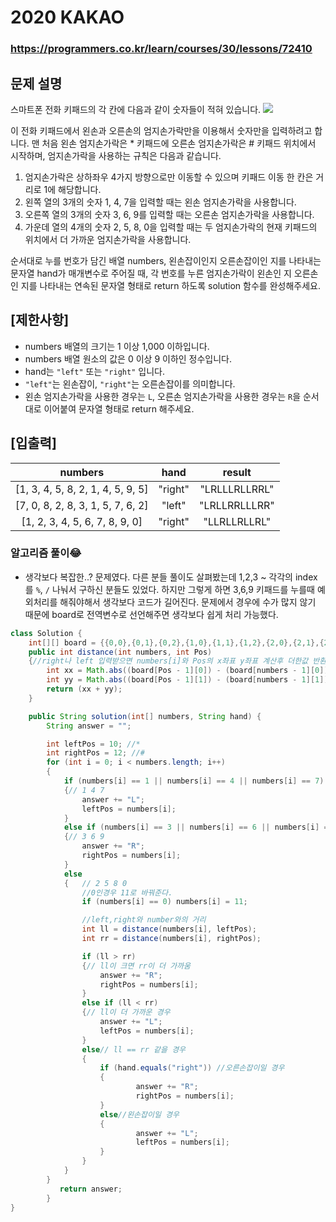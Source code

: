 # 2020 KAKAO

### https://programmers.co.kr/learn/courses/30/lessons/72410

## 문제 설명

스마트폰 전화 키패드의 각 칸에 다음과 같이 숫자들이 적혀 있습니다.
![](https://grepp-programmers.s3.ap-northeast-2.amazonaws.com/files/production/4b69a271-5f4a-4bf4-9ebf-6ebed5a02d8d/kakao_phone1.png)

이 전화 키패드에서 왼손과 오른손의 엄지손가락만을 이용해서 숫자만을 입력하려고 합니다.
맨 처음 왼손 엄지손가락은 \* 키패드에 오른손 엄지손가락은 # 키패드 위치에서 시작하며, 엄지손가락을 사용하는 규칙은 다음과 같습니다.

1. 엄지손가락은 상하좌우 4가지 방향으로만 이동할 수 있으며 키패드 이동 한 칸은 거리로 1에 해당합니다.
2. 왼쪽 열의 3개의 숫자 1, 4, 7을 입력할 때는 왼손 엄지손가락을 사용합니다.
3. 오른쪽 열의 3개의 숫자 3, 6, 9를 입력할 때는 오른손 엄지손가락을 사용합니다.
4. 가운데 열의 4개의 숫자 2, 5, 8, 0을 입력할 때는 두 엄지손가락의 현재 키패드의 위치에서 더 가까운 엄지손가락을 사용합니다.

순서대로 누를 번호가 담긴 배열 numbers, 왼손잡이인지 오른손잡이인 지를 나타내는 문자열 hand가 매개변수로 주어질 때, 각 번호를 누른 엄지손가락이 왼손인 지 오른손인 지를 나타내는 연속된 문자열 형태로 return 하도록 solution 함수를 완성해주세요.

## [제한사항]

- numbers 배열의 크기는 1 이상 1,000 이하입니다.
- numbers 배열 원소의 값은 0 이상 9 이하인 정수입니다.
- hand는 `"left"` 또는 `"right"` 입니다.
- `"left"`는 왼손잡이, `"right"`는 오른손잡이를 의미합니다.
- 왼손 엄지손가락을 사용한 경우는 `L`, 오른손 엄지손가락을 사용한 경우는 `R`을 순서대로 이어붙여 문자열 형태로 return 해주세요.

## [입출력]

|              numbers              |  hand   |    result     |
| :-------------------------------: | :-----: | :-----------: |
| [1, 3, 4, 5, 8, 2, 1, 4, 5, 9, 5] | "right" | "LRLLLRLLRRL" |
| [7, 0, 8, 2, 8, 3, 1, 5, 7, 6, 2] | "left"  | "LRLLRRLLLRR" |
|  [1, 2, 3, 4, 5, 6, 7, 8, 9, 0]   | "right" | "LLRLLRLLRL"  |

### 알고리즘 풀이😂

- 생각보다 복잡한..? 문제였다. 다른 분들 풀이도 살펴봤는데 1,2,3 ~ 각각의 index를 `%`, `/` 나눠서 구하신 분들도 있었다. 하지만 그렇게 하면 3,6,9 키패드를 누를때 예외처리를 해줘야해서 생각보다 코드가 길어진다. 문제에서 경우에 수가 많지 않기 때문에 board로 전역변수로 선언해주면 생각보다 쉽게 처리 가능했다.

```java
class Solution {
    int[][] board = {{0,0},{0,1},{0,2},{1,0},{1,1},{1,2},{2,0},{2,1},{2,2},{3,0},{3,1},{3,2}};
    public int distance(int numbers, int Pos)
    {//right나 left 입력받으면 numbers[i]와 Pos의 x좌표 y좌표 계산후 더한값 반환
        int xx = Math.abs((board[Pos - 1][0]) - (board[numbers - 1][0]));
        int yy = Math.abs((board[Pos - 1][1]) - (board[numbers - 1][1]));
        return (xx + yy);
    }

    public String solution(int[] numbers, String hand) {
        String answer = "";

        int leftPos = 10; //*
        int rightPos = 12; //#
        for (int i = 0; i < numbers.length; i++)
        {
            if (numbers[i] == 1 || numbers[i] == 4 || numbers[i] == 7)
            {// 1 4 7
                answer += "L";
                leftPos = numbers[i];
            }
            else if (numbers[i] == 3 || numbers[i] == 6 || numbers[i] == 9)
            {// 3 6 9
                answer += "R";
                rightPos = numbers[i];
            }
            else
            {   // 2 5 8 0
                //0인경우 11로 바꿔준다.
                if (numbers[i] == 0) numbers[i] = 11;

                //left,right와 number와의 거리
                int ll = distance(numbers[i], leftPos);
                int rr = distance(numbers[i], rightPos);

                if (ll > rr)
                {// ll이 크면 rr이 더 가까움
                    answer += "R";
                    rightPos = numbers[i];
                }
                else if (ll < rr)
                {// ll이 더 가까운 경우
                    answer += "L";
                    leftPos = numbers[i];
                }
                else// ll == rr 같을 경우
                {
                    if (hand.equals("right")) //오른손잡이일 경우
                    {
                            answer += "R";
                            rightPos = numbers[i];
                    }
                    else//왼손잡이일 경우
                    {
                            answer += "L";
                            leftPos = numbers[i];
                    }
                }
            }
        }
           return answer;
        }
}
```
